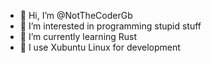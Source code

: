 - 👋 Hi, I’m @NotTheCoderGb
- 👀 I’m interested in programming stupid stuff
- 🌱 I’m currently learning Rust
- 🐧 I use Xubuntu Linux for development
<!---
NotTheCoderGb/NotTheCoderGb is a ✨ special ✨ repository because its `README.md` (this file) appears on your GitHub profile.
You can click the Preview link to take a look at your changes.
--->
